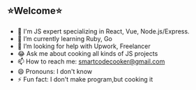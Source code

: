 ##     ⭐Welcome⭐

- 🥇 I'm JS expert specializing in React, Vue, Node.js/Express.
- 🌱 I’m currently learning Ruby, Go
- 🤔 I’m looking for help with Upwork, Freelancer
- 😂 Ask me about cooking all kinds of JS projects
- 📫 How to reach me: smartcodecooker@gmail.com
- 😄 Pronouns: I don't know
- ⚡ Fun fact: I don't make program,but cooking it

